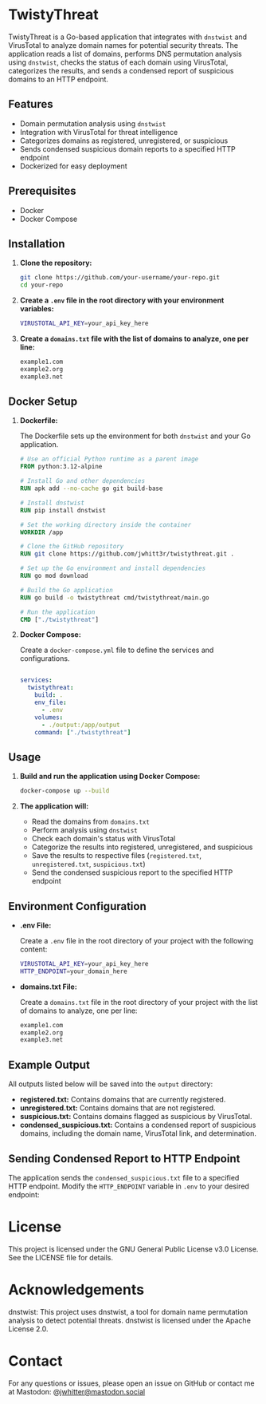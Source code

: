 # TwistyThreat

TwistyThreat is a Go-based application that integrates with `dnstwist` and VirusTotal to analyze domain names for potential security threats. The application reads a list of domains, performs DNS permutation analysis using `dnstwist`, checks the status of each domain using VirusTotal, categorizes the results, and sends a condensed report of suspicious domains to an HTTP endpoint.

## Features

- Domain permutation analysis using `dnstwist`
- Integration with VirusTotal for threat intelligence
- Categorizes domains as registered, unregistered, or suspicious
- Sends condensed suspicious domain reports to a specified HTTP endpoint
- Dockerized for easy deployment

## Prerequisites

- Docker
- Docker Compose

## Installation

1. **Clone the repository:**

    ```sh
    git clone https://github.com/your-username/your-repo.git
    cd your-repo
    ```

2. **Create a `.env` file in the root directory with your environment variables:**

    ```sh
    VIRUSTOTAL_API_KEY=your_api_key_here
    ```

3. **Create a `domains.txt` file with the list of domains to analyze, one per line:**

    ```txt
    example1.com
    example2.org
    example3.net
    ```

## Docker Setup

1. **Dockerfile:**

    The Dockerfile sets up the environment for both `dnstwist` and your Go application.

    ```dockerfile
    # Use an official Python runtime as a parent image
    FROM python:3.12-alpine

    # Install Go and other dependencies
    RUN apk add --no-cache go git build-base

    # Install dnstwist
    RUN pip install dnstwist

    # Set the working directory inside the container
    WORKDIR /app

    # Clone the GitHub repository
    RUN git clone https://github.com/jwhitt3r/twistythreat.git .

    # Set up the Go environment and install dependencies
    RUN go mod download

    # Build the Go application
    RUN go build -o twistythreat cmd/twistythreat/main.go

    # Run the application
    CMD ["./twistythreat"]
    ```

2. **Docker Compose:**

    Create a `docker-compose.yml` file to define the services and configurations.

    ```yaml

    services:
      twistythreat:
        build: .
        env_file:
          - .env
        volumes:
          - ./output:/app/output
        command: ["./twistythreat"]
    ```

## Usage

1. **Build and run the application using Docker Compose:**

    ```sh
    docker-compose up --build
    ```

2. **The application will:**
    - Read the domains from `domains.txt`
    - Perform analysis using `dnstwist`
    - Check each domain's status with VirusTotal
    - Categorize the results into registered, unregistered, and suspicious
    - Save the results to respective files (`registered.txt`, `unregistered.txt`, `suspicious.txt`)
    - Send the condensed suspicious report to the specified HTTP endpoint

## Environment Configuration

- **.env File:**

    Create a `.env` file in the root directory of your project with the following content:

    ```sh
    VIRUSTOTAL_API_KEY=your_api_key_here
    HTTP_ENDPOINT=your_domain_here
    ```

- **domains.txt File:**

    Create a `domains.txt` file in the root directory of your project with the list of domains to analyze, one per line:

    ```txt
    example1.com
    example2.org
    example3.net
    ```

## Example Output
All outputs listed below will be saved into the `output` directory:

- **registered.txt:** Contains domains that are currently registered.
- **unregistered.txt:** Contains domains that are not registered.
- **suspicious.txt:** Contains domains flagged as suspicious by VirusTotal.
- **condensed_suspicious.txt:** Contains a condensed report of suspicious domains, including the domain name, VirusTotal link, and determination.

## Sending Condensed Report to HTTP Endpoint

The application sends the `condensed_suspicious.txt` file to a specified HTTP endpoint. Modify the `HTTP_ENDPOINT` variable in `.env` to your desired endpoint:

# License
This project is licensed under the GNU General Public License v3.0 License. See the LICENSE file for details.

# Acknowledgements
dnstwist: This project uses dnstwist, a tool for domain name permutation analysis to detect potential threats. dnstwist is licensed under the Apache License 2.0.

# Contact
For any questions or issues, please open an issue on GitHub or contact me at Mastodon: @jwhitter@mastodon.social

